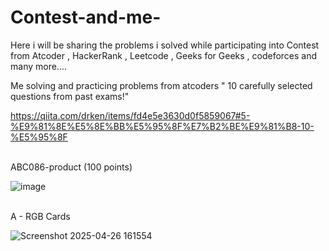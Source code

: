 # Contest-and-me-
Here i will be sharing the problems i solved while participating into Contest from Atcoder , HackerRank , Leetcode , Geeks for Geeks , codeforces and many more....

Me solving and practicing problems from atcoders " 10 carefully selected questions from past exams!"

https://qiita.com/drken/items/fd4e5e3630d0f5859067#5-%E9%81%8E%E5%8E%BB%E5%95%8F%E7%B2%BE%E9%81%B8-10-%E5%95%8F


<br> ABC086-product (100 points)

![image](https://github.com/user-attachments/assets/fcd9e15e-493e-4d12-8c1e-f353b3e95c21)

<br> A - RGB Cards

![Screenshot 2025-04-26 161554](https://github.com/user-attachments/assets/058436da-0da9-46c9-ad92-93ff56cbc795)
